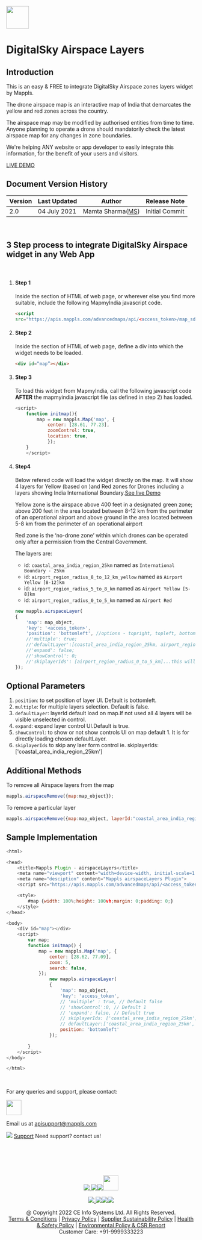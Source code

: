 [<img src="https://about.mappls.com/images/mappls-b-logo.svg" height="60"/> </p>](https://www.mapmyindia.com/api)

# DigitalSky Airspace Layers

## Introduction
This is an easy & FREE to integrate DigitalSky Airspace zones layers widget by Mappls.

The drone airspace map is an interactive map of India that demarcates the yellow and red zones across the country. 

The airspace map may be modified by authorised entities from time to time.
Anyone planning to operate a drone should mandatorily check the latest airspace map for any changes in zone boundaries.

We're helping ANY website or app developer to easily integrate this information, for the benefit of your users and visitors. 


[LIVE DEMO](https://about.mappls.com/api/web-sdk/vector-plugin-example/Airspace/mappls-airspace-plugin)



## Document Version History
| Version | Last Updated | Author | Release Note |
| --- | --- | --- | --- |
| 2.0 | 04 July 2021 | Mamta Sharma([MS](https://github.com/mamtasharma117)) | Initial Commit |

<br>

## 3 Step process to integrate DigitalSky Airspace widget in any Web App
<br>

1. #### Step 1
    
    Inside the <head> section of HTML of web page, or wherever else you find more suitable, include the following MapmyIndia javascript code.
    ```html
    <script
    src="https://apis.mappls.com/advancedmaps/api/<access_token>/map_sdk?layer=vector&v=3.0&libraries=geoanalytics&callback=initmap&airspacelayers" defer async></script>
></script>
    
2. #### Step 2

    Inside the <body> section of HTML of web page, define a div into which the widget needs to be loaded.
    ```html
    <div id=“map”></div>
    ```

3. #### Step 3 
    To load this widget from MapmyIndia, call the following javascript code **AFTER** the mapmyindia javascript file (as defined in step 2) has loaded.
    ```js
    <script>
        function initmap(){
            map = new mappls.Map('map', {
                center: [28.61, 77.23],
                zoomControl: true,
                location: true,
                });
        }
        </script>
    ```

4. #### Step4

    Below refered code will load the widget directly on the map. It will show 4 layers for Yellow (based on )and Red zones for Drones including a layers showing India International Boundary.[See live Demo](https://about.mappls.com/api/web-sdk/vector-plugin-example/Airspace/mappls-airspace-plugin)

    Yellow zone is the airspace above 400 feet in a designated green zone; above 200 feet in the area located between 8-12 km from the perimeter of an operational airport and above ground in the area located between 5-8 km from the perimeter of an operational airport

    Red zone is the ‘no-drone zone’ within which drones can be operated only after a permission from the Central Government.

    The layers are:
   - id: `coastal_area_india_region_25km` named as `International Boundary - 25km`
   - id: `airport_region_radius_8_to_12_km_yellow` named as `Airport Yellow [8-12]km`
   - id: `airport_region_radius_5_to_8_km` named as `Airport Yellow [5-8]km`
   - id: `airport_region_radius_0_to_5_km` named as `Airport Red`



    ```js
    new mappls.airspaceLayer(
    {
        'map': map_object,
        'key': '<access_token>',
        'position': 'bottomleft', //options - topright, topleft, bottomright
        //'multiple': true;
        //'defaultLayer':[coastal_area_india_region_25km, airport_region_radius_8_to_12_km_yellow];//this will show only these 2 selected layers.
        //'expand': false;
        //'showControl': 0;
        //'skiplayerIds': [airport_region_radius_0_to_5_km]...this will skip the international boundary layer from the control.
    });
     ```

## Optional Parameters

1. `position`: to set position of layer UI. Default is bottomleft.
2. `multiple`: for multiple layers selection. Default is false.
3. `defaultLayer`: layerId default load on map.If not used all 4 layers will be visible unselected in control.
4. `expand`: expand layer control UI.Default is true.
6. `showControl`: to show or not show controls UI on map default 1. It is for directly loading chosen defaultLayer.
7. `skiplayerIds` to skip any laer form control ie. skiplayerIds:['coastal_area_india_region_25km']

## Additional Methods

To remove all Airspace layers from the map

```js
mappls.airspaceRemove({map:map_object});
```

To remove a particular layer

```js
mappls.airspaceRemove({map:map_object, layerId:"coastal_area_india_region_25km"});
```

## Sample Implementation

```js
<html>

<head>
    <title>Mappls Plugin - airspaceLayers</title>
    <meta name="viewport" content="width=device-width, initial-scale=1.0">
    <meta name="desciption" content="Mappls airspaceLayers Plugin">
    <script src="https://apis.mappls.com/advancedmaps/api/<access_token>/map_sdk?layer=vector&v=3.0&libraries=geoanalytics&callback=initmap&airspacelayers" defer async></script>

    <style>
        #map {width: 100%;height: 100vh;margin: 0;padding: 0;}
    </style>
</head>

<body>
    <div id="map"></div>
    <script>
        var map;
        function initmap() {
            map = new mappls.Map('map', {
                center: [28.62, 77.09],
                zoom: 5,
                search: false,
            });
                new mappls.airspaceLayer(
                {
                    'map': map_object,
                    'key': 'access_token',
                    // 'multiple' : true, // Default false
                    // 'showControl':0, // Default 1
                    // 'expand': false, // Default true
                    // skiplayerIds: ['coastal_area_india_region_25km'],
                    // defaultLayer:['coastal_area_india_region_25km','airport_region_radius_5_to_8_km'],
                    position: 'bottomleft'
                });
           
        }
    </script>
</body>

</html>

```

<br>

For any queries and support, please contact: 

[<img src="https://about.mappls.com/images/mappls-logo.svg" height="40"/> </p>](https://about.mappls.com/api/)
Email us at [apisupport@mappls.com](mailto:apisupport@mappls.com)


![](https://www.mapmyindia.com/api/img/icons/support.png)
[Support](https://about.mappls.com/contact/)
Need support? contact us!

<br></br>
<br></br>

[<p align="center"> <img src="https://www.mapmyindia.com/api/img/icons/stack-overflow.png"/> ](https://stackoverflow.com/questions/tagged/mappls-api)[![](https://www.mapmyindia.com/api/img/icons/blog.png)](https://about.mappls.com/blog/)[![](https://www.mapmyindia.com/api/img/icons/gethub.png)](https://github.com/Mappls-api)[<img src="https://mmi-api-team.s3.ap-south-1.amazonaws.com/API-Team/npm-logo.one-third%5B1%5D.png" height="40"/> </p>](https://www.npmjs.com/org/mapmyindia) 



[<p align="center"> <img src="https://www.mapmyindia.com/june-newsletter/icon4.png"/> ](https://www.facebook.com/Mapplsofficial)[![](https://www.mapmyindia.com/june-newsletter/icon2.png)](https://twitter.com/mappls)[![](https://www.mapmyindia.com/newsletter/2017/aug/llinkedin.png)](https://www.linkedin.com/company/mappls/)[![](https://www.mapmyindia.com/june-newsletter/icon3.png)](https://www.youtube.com/channel/UCAWvWsh-dZLLeUU7_J9HiOA)




<div align="center">@ Copyright 2022 CE Info Systems Ltd. All Rights Reserved.</div>

<div align="center"> <a href="https://about.mappls.com/api/terms-&-conditions">Terms & Conditions</a> | <a href="https://about.mappls.com/about/privacy-policy">Privacy Policy</a> | <a href="https://about.mappls.com/pdf/mapmyIndia-sustainability-policy-healt-labour-rules-supplir-sustainability.pdf">Supplier Sustainability Policy</a> | <a href="https://about.mappls.com/pdf/Health-Safety-Management.pdf">Health & Safety Policy</a> | <a href="https://about.mappls.com/pdf/Environment-Sustainability-Policy-CSR-Report.pdf">Environmental Policy & CSR Report</a>

<div align="center">Customer Care: +91-9999333223</div>
